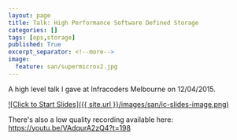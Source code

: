 ```yaml
---
layout: page
title: Talk: High Performance Software Defined Storage
categories: []
tags: [ops,storage]
published: True
excerpt_separator: <!--more-->
image:
  feature: san/supermicrox2.jpg
---
```


A high level talk I gave at Infracoders Melbourne on 12/04/2015.

[![Click to Start Slides]({{ site.url }}/images/san/ic-slides-image.png)](https://www.dropbox.com/s/rdojhb399639e4k/lightning_san.pdf?dl=0)

There's also a low quality recording available here: https://youtu.be/VAdqurA2zQ4?t=198



